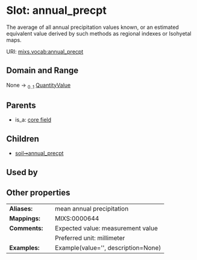 
# Slot: annual_precpt


The average of all annual precipitation values known, or an estimated equivalent value derived by such methods as regional indexes or Isohyetal maps.

URI: [mixs.vocab:annual_precpt](https://w3id.org/mixs/vocab/annual_precpt)


## Domain and Range

None &#8594;  <sub>0..1</sub> [QuantityValue](QuantityValue.md)

## Parents

 *  is_a: [core field](core_field.md)

## Children

 *  [soil➞annual_precpt](soil_annual_precpt.md)

## Used by


## Other properties

|  |  |  |
| --- | --- | --- |
| **Aliases:** | | mean annual precipitation |
| **Mappings:** | | MIXS:0000644 |
| **Comments:** | | Expected value: measurement value |
|  | | Preferred unit: millimeter |
| **Examples:** | | Example(value='', description=None) |


